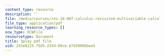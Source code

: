 ```yaml
---
content_type: resource
description: ''
file: /media/courses/res-18-007-calculus-revisited-multivariable-calculus-fall-2011/243e012575d5233d60ceb7d39006bee5_Oc3ERNBhqGo.pdf
file_type: application/pdf
learning_resource_types: []
ocw_type: OCWFile
resourcetype: Document
title: 3play pdf file
uid: 243e0125-75d5-233d-60ce-b7d39006bee5
---
```

